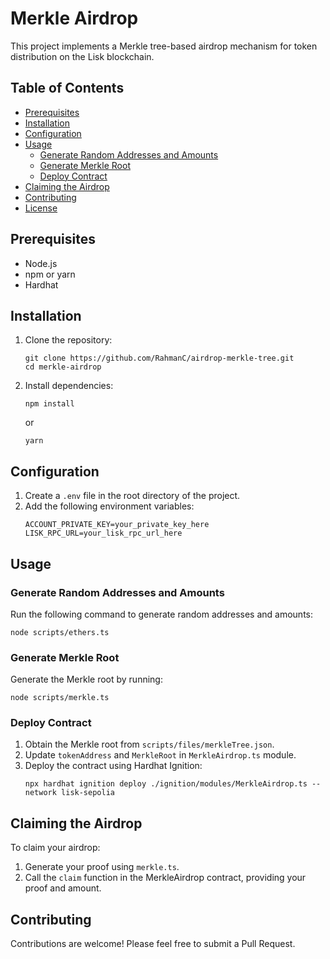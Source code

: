 # Merkle Airdrop

This project implements a Merkle tree-based airdrop mechanism for token distribution on the Lisk blockchain.

## Table of Contents

- [Prerequisites](#prerequisites)
- [Installation](#installation)
- [Configuration](#configuration)
- [Usage](#usage)
  - [Generate Random Addresses and Amounts](#generate-random-addresses-and-amounts)
  - [Generate Merkle Root](#generate-merkle-root)
  - [Deploy Contract](#deploy-contract)
- [Claiming the Airdrop](#claiming-the-airdrop)
- [Contributing](#contributing)
- [License](#license)

## Prerequisites

- Node.js
- npm or yarn
- Hardhat

## Installation

1. Clone the repository:
   ```
   git clone https://github.com/RahmanC/airdrop-merkle-tree.git
   cd merkle-airdrop
   ```

2. Install dependencies:
   ```
   npm install
   ```
   or
   ```
   yarn
   ```

## Configuration

1. Create a `.env` file in the root directory of the project.
2. Add the following environment variables:
   ```
   ACCOUNT_PRIVATE_KEY=your_private_key_here
   LISK_RPC_URL=your_lisk_rpc_url_here
   ```

## Usage

### Generate Random Addresses and Amounts

Run the following command to generate random addresses and amounts:

```
node scripts/ethers.ts
```

### Generate Merkle Root

Generate the Merkle root by running:

```
node scripts/merkle.ts
```

### Deploy Contract

1. Obtain the Merkle root from `scripts/files/merkleTree.json`.
2. Update `tokenAddress` and `MerkleRoot` in `MerkleAirdrop.ts` module.
3. Deploy the contract using Hardhat Ignition:
   ```
   npx hardhat ignition deploy ./ignition/modules/MerkleAirdrop.ts --network lisk-sepolia
   ```

## Claiming the Airdrop

To claim your airdrop:

1. Generate your proof using `merkle.ts`.
2. Call the `claim` function in the MerkleAirdrop contract, providing your proof and amount.

## Contributing

Contributions are welcome! Please feel free to submit a Pull Request.

